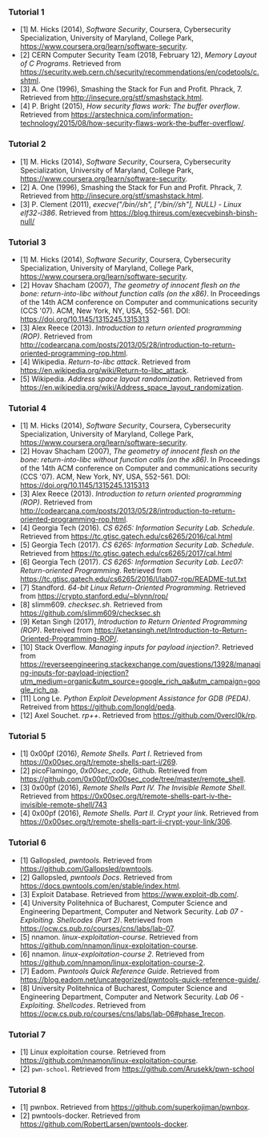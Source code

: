 ### Tutorial 1

- [1] M. Hicks (2014), *Software Security*, Coursera, Cybersecurity Specialization, University of Maryland, College Park, <https://www.coursera.org/learn/software-security>.
- [2] CERN Computer Security Team (2018, February 12), *Memory Layout of C Programs*. Retrieved from https://security.web.cern.ch/security/recommendations/en/codetools/c.shtml.
- [3] A. One (1996), Smashing the Stack for Fun and Profit. Phrack, 7. Retrieved from http://insecure.org/stf/smashstack.html.
- [4] P. Bright (2015), *How security flaws work: The buffer overflow*. Retrieved from https://arstechnica.com/information-technology/2015/08/how-security-flaws-work-the-buffer-overflow/.

### Tutorial 2

- [1] M. Hicks (2014), *Software Security*, Coursera, Cybersecurity Specialization, University of Maryland, College Park, <https://www.coursera.org/learn/software-security>.
- [2] A. One (1996), Smashing the Stack for Fun and Profit. Phrack, 7. Retrieved from http://insecure.org/stf/smashstack.html.
- [3] P. Clement (2011), *execve("/bin//sh", ["/bin//sh"], NULL) - Linux elf32-i386*. Retrieved from https://blog.thireus.com/execvebinsh-binsh-null/

### Tutorial 3

- [1] M. Hicks (2014), *Software Security*, Coursera, Cybersecurity Specialization, University of Maryland, College Park, <https://www.coursera.org/learn/software-security>.
- [2] Hovav Shacham (2007), *The geometry of innocent flesh on the bone: return-into-libc without function calls (on the x86)*. In Proceedings of the 14th ACM conference on Computer and communications security (CCS '07). ACM, New York, NY, USA, 552-561. DOI: https://doi.org/10.1145/1315245.1315313
- [3] Alex Reece (2013). *Introduction to return oriented programming (ROP)*. Retrieved from http://codearcana.com/posts/2013/05/28/introduction-to-return-oriented-programming-rop.html.
- [4] Wikipedia. *Return-to-libc attack*. Retrieved from https://en.wikipedia.org/wiki/Return-to-libc_attack.
- [5] Wikipedia. *Address space layout randomization*. Retrieved from https://en.wikipedia.org/wiki/Address_space_layout_randomization.

### Tutorial 4
- [1] M. Hicks (2014), *Software Security*, Coursera, Cybersecurity Specialization, University of Maryland, College Park, <https://www.coursera.org/learn/software-security>.
- [2] Hovav Shacham (2007), *The geometry of innocent flesh on the bone: return-into-libc without function calls (on the x86)*. In Proceedings of the 14th ACM conference on Computer and communications security (CCS '07). ACM, New York, NY, USA, 552-561. DOI: https://doi.org/10.1145/1315245.1315313
- [3] Alex Reece (2013). *Introduction to return oriented programming (ROP)*. Retrieved from http://codearcana.com/posts/2013/05/28/introduction-to-return-oriented-programming-rop.html.
- [4] Georgia Tech (2016). *CS 6265: Information Security Lab. Schedule*. Retrieved from https://tc.gtisc.gatech.edu/cs6265/2016/cal.html
- [5] Georgia Tech (2017). *CS 6265: Information Security Lab. Schedule*. Retrieved from https://tc.gtisc.gatech.edu/cs6265/2017/cal.html
- [6] Georgia Tech (2017). *CS 6265: Information Security Lab. Lec07: Return-oriented Programming*. Retrieved from https://tc.gtisc.gatech.edu/cs6265/2016/l/lab07-rop/README-tut.txt
- [7] Standford. *64-bit Linux Return-Oriented Programming*. Retrieved from https://crypto.stanford.edu/~blynn/rop/
- [8] slimm609. *checksec.sh*. Retrieved from https://github.com/slimm609/checksec.sh
- [9] Ketan Singh (2017), *Introduction to Return Oriented Programming (ROP)*. Retreived from https://ketansingh.net/Introduction-to-Return-Oriented-Programming-ROP/.
- [10] Stack Overflow. *Managing inputs for payload injection?*. Retrieved from https://reverseengineering.stackexchange.com/questions/13928/managing-inputs-for-payload-injection?utm_medium=organic&utm_source=google_rich_qa&utm_campaign=google_rich_qa.
- [11] Long Le. *Python Exploit Development Assistance for GDB (PEDA)*. Retreived from https://github.com/longld/peda.
- [12] Axel Souchet. *rp++*. Retrieved from https://github.com/0vercl0k/rp.

### Tutorial 5
- [1] 0x00pf (2016), *Remote Shells. Part I*. Retrieved from https://0x00sec.org/t/remote-shells-part-i/269.
- [2] picoFlamingo, *0x00sec_code*, Github. Retrieved from https://github.com/0x00pf/0x00sec_code/tree/master/remote_shell.
- [3] 0x00pf (2016), *Remote Shells Part IV. The Invisible Remote Shell*. Retrieved from  https://0x00sec.org/t/remote-shells-part-iv-the-invisible-remote-shell/743
- [4] 0x00pf (2016), *Remote Shells. Part II. Crypt your link*. Retrieved from https://0x00sec.org/t/remote-shells-part-ii-crypt-your-link/306.

### Tutorial 6
- [1] Gallopsled, *pwntools*. Retrieved from https://github.com/Gallopsled/pwntools.
- [2] Gallopsled, *pwntools Docs*. Retrieved from https://docs.pwntools.com/en/stable/index.html.
- [3] Exploit Database. Retrieved from https://www.exploit-db.com/.
- [4] University Politehnica of Bucharest, Computer Science and Engineering Department, Computer and Network Security. *Lab 07 - Exploiting. Shellcodes (Part 2)*. Retrieved from https://ocw.cs.pub.ro/courses/cns/labs/lab-07.
- [5] nnamon. *linux-exploitation-course*. Retrieved from https://github.com/nnamon/linux-exploitation-course.
- [6] nnamon. *linux-exploitation-course 2*. Retrieved from https://github.com/nnamon/linux-exploitation-course-2.
- [7] Eadom. *Pwntools Quick Reference Guide*. Retrieved from https://blog.eadom.net/uncategorized/pwntools-quick-reference-guide/.
- [8] University Politehnica of Bucharest, Computer Science and Engineering Department, Computer and Network Security. *Lab 06 - Exploiting. Shellcodes*. Retrieved from https://ocw.cs.pub.ro/courses/cns/labs/lab-06#phase_1recon.

### Tutorial 7
- [1] Linux exploitation course. Retrieved from https://github.com/nnamon/linux-exploitation-course.
- [2] `pwn-school`. Retrieved from https://github.com/Arusekk/pwn-school

### Tutorial 8
- [1] pwnbox. Retrieved from https://github.com/superkojiman/pwnbox.
- [2] pwntools-docker. Retrieved from https://github.com/RobertLarsen/pwntools-docker.
